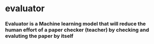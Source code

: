 # evaluator
### Evaluator is a Machine learning model that will reduce the human effort of a paper checker (teacher) by checking and evaluting the paper by itself